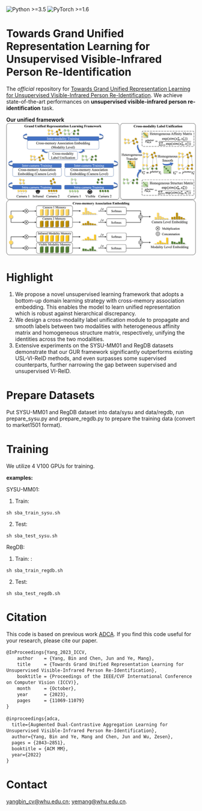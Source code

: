 ![Python >=3.5](https://img.shields.io/badge/Python->=3.6-blue.svg)
![PyTorch >=1.6](https://img.shields.io/badge/PyTorch->=1.6-yellow.svg)

# Towards Grand Unified Representation Learning for Unsupervised Visible-Infrared Person Re-Identification

The *official* repository for [Towards Grand Unified Representation Learning for Unsupervised Visible-Infrared Person Re-Identification](https://openaccess.thecvf.com/content/ICCV2023/papers/Yang_Towards_Grand_Unified_Representation_Learning_for_Unsupervised_Visible-Infrared_Person_Re-Identification_ICCV_2023_paper.pdf). We achieve state-of-the-art performances on **unsupervised visible-infrared person re-identification** task.

**Our unified framework**
![framework](figs/frameworkv2.png)

# Highlight

1. We propose a novel unsupervised learning framework that adopts a bottom-up domain learning strategy with cross-memory association embedding. This enables the model to learn unified representation which is robust against hierarchical discrepancy.
2. We design a cross-modality label unification module to propagate and smooth labels between two modalities with heterogeneous affinity matrix and homogeneous structure matrix, respectively, unifying the identities across the two modalities.
3. Extensive experiments on the SYSU-MM01 and RegDB datasets demonstrate that our GUR framework significantly outperforms existing USL-VI-ReID methods, and even surpasses some supervised counterparts, further narrowing the gap between supervised and unsupervised VI-ReID. 

# Prepare Datasets
Put SYSU-MM01 and RegDB dataset into data/sysu and data/regdb, run prepare\_sysu.py and prepare\_regdb.py to prepare the training data (convert to market1501 format).

# Training

We utilize 4 V100 GPUs for training.

**examples:**

SYSU-MM01:

1. Train:
```shell
sh sba_train_sysu.sh
```


2. Test:
```shell
sh sba_test_sysu.sh
```

RegDB:

1. Train:
:
```shell
sh sba_train_regdb.sh
```

2. Test:
```shell
sh sba_test_regdb.sh
```


# Citation
This code is based on previous work [ADCA](https://github.com/yangbincv/ADCA.). 
If you find this code useful for your research, please cite our paper.

```
@InProceedings{Yang_2023_ICCV,
    author    = {Yang, Bin and Chen, Jun and Ye, Mang},
    title     = {Towards Grand Unified Representation Learning for Unsupervised Visible-Infrared Person Re-Identification},
    booktitle = {Proceedings of the IEEE/CVF International Conference on Computer Vision (ICCV)},
    month     = {October},
    year      = {2023},
    pages     = {11069-11079}
}

@inproceedings{adca,
  title={Augmented Dual-Contrastive Aggregation Learning for Unsupervised Visible-Infrared Person Re-Identification},
  author={Yang, Bin and Ye, Mang and Chen, Jun and Wu, Zesen},
  pages = {2843–2851},
  booktitle = {ACM MM},
  year={2022}
}
```

# Contact
yangbin_cv@whu.edu.cn; yemang@whu.edu.cn.


